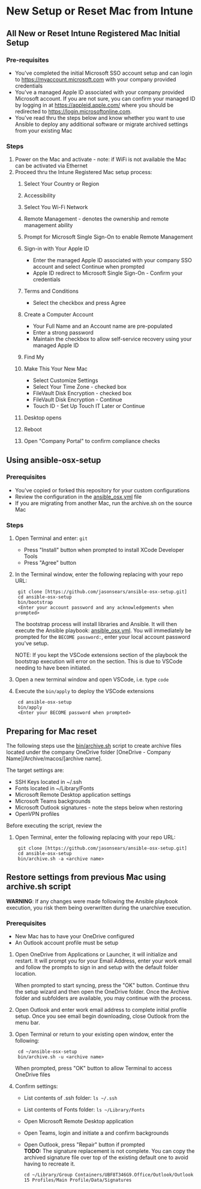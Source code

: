 
# New Setup or Reset Mac from Intune

## All New or Reset Intune Registered Mac Initial Setup

### Pre-requisites

- You've completed the initial Microsoft SSO account setup and can login to
  https://myaccount.microsoft.com with your company provided credentials
- You've a managed Apple ID associated with your company provided Microsoft account.
  If you are not sure, you can confirm your managed ID by logging in at
  https://appleid.apple.com/ where you should be redirected to
  https://login.microsoftonline.com.
- You've read thru the steps below and know whether you want to use Ansible to
  deploy any additional software or migrate archived settings from your existing
  Mac

### Steps

1. Power on the Mac and activate - note: if WiFi is not available the Mac can be
   activated via Ethernet
2. Proceed thru the Intune Registered Mac setup process:
    1. Select Your Country or Region
    2. Accessibility
    3. Select You Wi-Fi Network
    4. Remote Management - denotes the ownership and remote management ability
    5. Prompt for Microsoft Single Sign-On to enable Remote Management
    6. Sign-in with Your Apple ID
        - Enter the managed Apple ID associated with your company SSO account
          and select Continue when prompted
        - Apple ID redirect to Microsoft Single Sign-On - Confirm your credentials

    7. Terms and Conditions
        - Select the checkbox and press Agree

    8. Create a Computer Account
        - Your Full Name and an Account name are pre-populated
        - Enter a strong password
        - Maintain the checkbox to allow self-service recovery using your
          managed Apple ID
    9. Find My
    10. Make This Your New Mac
        - Select Customize Settings
        - Select Your Time Zone - checked box
        - FileVault Disk Encryption - checked box
        - FileVault Disk Encryption - Continue
        - Touch ID - Set Up Touch IT Later or Continue
    11. Desktop opens
    12. Reboot
    13. Open "Company Portal" to confirm compliance checks

## Using ansible-osx-setup

### Prerequisites

- You've copied or forked this repository for your custom configurations
- Review the configuration in the [ansible_osx.yml](ansible_osx.yml) file
- If you are migrating from another Mac, run the archive.sh on the source Mac

### Steps

1. Open Terminal and enter: `git`
    - Press "Install" button when prompted to install XCode Developer Tools
    - Press "Agree" button

2. In the Terminal window, enter the following replacing with your repo URL:

        git clone [https://github.com/jasonsears/ansible-osx-setup.git]
        cd ansible-osx-setup
        bin/bootstrap
        <Enter your account password and any acknowledgements when prompted>

    The bootstrap process will install libraries and Ansible. It will then
    execute the Ansible playbook: [ansible_osx.yml](ansible_osx.yml). You will 
    immediately be prompted for the `BECOME password:`, enter your local account
    password you've setup.

    NOTE: If you kept the VSCode extensions section of the playbook the
    bootstrap execution will error on the section. This is due to VSCode needing
    to have been initiated.

3. Open a new terminal window and open VSCode, i.e. type `code`
4. Execute the `bin/apply` to deploy the VSCode extensions

        cd ansible-osx-setup
        bin/apply
        <Enter your BECOME password when prompted>

## Preparing for Mac reset

The following steps use the [bin/archive.sh](bin/archive.sh) script to create
archive files located under the company OneDrive folder
[OneDrive - Company Name]/Archive/macos/[archive name]. 

The target settings are:

- SSH Keys located in ~/.ssh
- Fonts located in ~/Library/Fonts
- Microsoft Remote Desktop application settings
- Microsoft Teams backgrounds
- Microsoft Outlook signatures - note the steps below when restoring
- OpenVPN profiles

Before executing the script, review the 

1. Open Terminal, enter the following replacing with your repo URL:

        git clone [https://github.com/jasonsears/ansible-osx-setup.git]
        cd ansible-osx-setup
        bin/archive.sh -a <archive name>

## Restore settings from previous Mac using archive.sh script

**WARNING**: If any changes were made following the Ansible playbook execution,
you risk them being overwritten during the unarchive execution.

### Prerequisites

- New Mac has to have your OneDrive configured
- An Outlook account profile must be setup

1. Open OneDrive from Applications or Launcher, it will initialize and restart.
   It will prompt you for your Email Address, enter your work email and follow
   the prompts to sign in and setup with the default folder location.

   When prompted to start syncing, press the "OK" button. Continue thru the setup
   wizard and then open the OneDrive folder. Once the Archive folder and subfolders
   are available, you may continue with the process.
2. Open Outlook and enter work email address to complete initial profile setup.
   Once you see email begin downloading, close Outlook from the menu bar. 
3. Open Terminal or return to your existing open window, enter the following:

        cd ~/ansible-osx-setup
        bin/archive.sh -u <archive name>

   When prompted, press "OK" button to allow Terminal to access OneDrive files

4. Confirm settings:
    - List contents of .ssh folder: `ls ~/.ssh`
    - List contents of Fonts folder: `ls ~/Library/Fonts`
    - Open Microsoft Remote Desktop application
    - Open Teams, login and initiate a and confirm backgrounds
    - Open Outlook, press "Repair" button if prompted</br>
      **TODO:** The signature replacement is not complete. You can copy the
      archived signature file over top of the existing default one to avoid
      having to recreate it.

          cd ~/Library/Group Containers/UBF8T346G9.Office/Outlook/Outlook 15 Profiles/Main Profile/Data/Signatures
